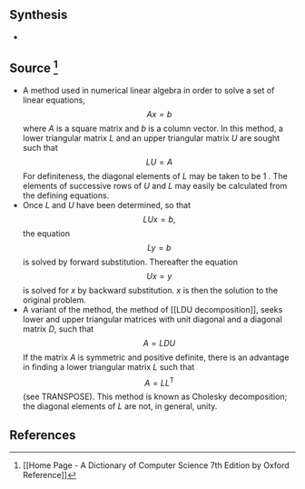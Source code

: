 ## Synthesis
- 
## Source [^1]
- A method used in numerical linear algebra in order to solve a set of linear equations,$$A x=b$$where $A$ is a square matrix and $b$ is a column vector. In this method, a lower triangular matrix $L$ and an upper triangular matrix $U$ are sought such that$$L U=A$$For definiteness, the diagonal elements of $L$ may be taken to be 1 . The elements of successive rows of $U$ and $L$ may easily be calculated from the defining equations. 
- Once $L$ and $U$ have been determined, so that$$L U x=b,$$the equation$$L y=b$$is solved by forward substitution. Thereafter the equation$$U x=y$$is solved for $x$ by backward substitution. $x$ is then the solution to the original problem. 
- A variant of the method, the method of [[LDU decomposition]], seeks lower and upper triangular matrices with unit diagonal and a diagonal matrix $D$, such that$$A=L D U$$If the matrix $A$ is symmetric and positive definite, there is an advantage in finding a lower triangular matrix $L$ such that$$A=L L^{\mathrm{T}}$$(see TRANSPOSE). This method is known as Cholesky decomposition; the diagonal elements of $L$ are not, in general, unity.
## References

[^1]: [[Home Page - A Dictionary of Computer Science 7th Edition by Oxford Reference]]
